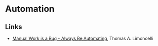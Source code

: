 
# Automation

## Links

* [Manual Work is a Bug - Always Be Automating](https://queue.acm.org/detail.cfm?id=3197520), Thomas A. Limoncelli


